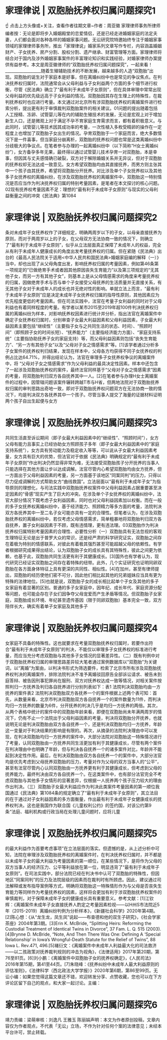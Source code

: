 # 家理律说 | 双胞胎抚养权归属问题探究1

☝ 点击上方头像或+关注，查看作者往期文章~作者：周亚徽 家理律师事务所律师编者按：无论是即将步入婚姻殿堂的恋爱情侣，还是已经走进婚姻家庭的法定夫妻，人们都会面对各种各样的婚姻家事问题。无讼研究院特邀始终专注于婚姻家事领域的家理律师事务所，推出「家理律说」婚家系列文章写作专栏，内容涵盖婚姻财产、子女抚养、房产分割、股权分割、遗产继承、财富管理等方面。家理律师将结合对于国内及涉外婚姻家事案件的丰富理论知识和实践经验，对婚家律师办案提供有益参考。本文是周亚徽律师的“双胞胎抚养权归属问题探究”，一起来看！__________________随着生殖辅助技术的不断发展，越来越多的人造“双胞胎”出现。双胞胎的诞生对于家庭本是好事，但在离婚纠纷中也是常见的争议焦点。在判决抚养权归属时，法院通常会从父母利益与子女利益两个方面的多个细节进行权衡，尽管《民法典》确立了“最有利于未成年子女原则”，但在具体审理中常常出现父母利益的优先级远高于子女利益的情况。双胞胎因其存在生理上的特殊性，在裁判抚养权时也应进行考量。本文通过对北京所有涉双胞胎抚养权的离婚案件进行检索分析，提出更有利于审慎裁判双胞胎案件的相关建议。01问题的提出随着包括人工授精、冻卵、试管婴儿等在内的辅助生殖技术的发展，无论是宏观上对于增加新生人口，还是微观上对于满足不孕不育家庭生育需求而言，都有着积极意义。与此同时，试管婴儿等技术因其成功率的考量，一次性植入多枚受精卵的操作在一定程度上也增加了双胞胎子女出生的情况。孕育双胞胎于一个家庭而言，绝大多数情况下是一件喜事，但当家庭分崩离析，双胞胎的抚养权问题也常是这类离婚纠纷中分歧极大的争议点。在笔者参与办理的一起离婚纠纷中（以下简称“H女士离婚纠纷”），女方备孕多年无果，最终得以通过试管婴儿技术孕育一对双胞胎，本是幸事，但因其与丈夫感情确已破裂，双方对于解除婚姻关系并无异议，但对于双胞胎的抚养权却无法达成一致意见。女方希望双胞胎均由其直接抚养，而男方则主张其中一个孩子由其抚养，希望将双胞胎分开抚养。对比涉及单个子女抚养权以及其他多子女抚养权的离婚纠纷，在涉及双胞胎抚养权的离婚案件中，双胞胎这一特别情况是否应当作为判决抚养权归属的特别考量因素，是笔者在本文探讨的核心问题。02现有抚养权考量因素不足：理想的“最有利于未成年子女原则”与现实的父母利益衡量之间的冲突《民法典》第1084

# 家理律说 | 双胞胎抚养权归属问题探究2

条对未成年子女抚养权作了详细规定，明确两周岁以下的子女，以母亲直接抚养为原则，而对于两周岁以上的子女，在父母双方无法协商一致的情况下，则确立了“最有利于未成年子女原则”，似乎从立法层面真正保障了未成年人的权益，完全从有利于未成年人健康成长的角度出发考量抚养权的归属。但在紧随《民法典》出台的《最高人民法院关于适用<中华人民共和国民法典>婚姻家庭编的解释（一）》当中，却也出现了从父母角度出发，影响抚养权归属的考量因素，例如第46条第一项规定的“已做绝育手术或者因其他原因丧失生育能力”以及第三项规定的“无其他子女，而另一方有其他子女”，则基本上是从父母情感需求的角度来考量抚养权的归属，因做绝育手术与否与单个子女接受父母抚养的生活质量并无直接关系，有无其他子女对于未成年人的成长也并无绝对性的影响。单就立法上而言，“最有利于未成年子女原则”应是决定未成年子女抚养权归属的指导性原则，其他因素应为优先程度更低的考量因素。但在司法实践中，法官在考量子女利益的同时对于父母利益也有着同样程度的考量。有学者以某市2015至2019年超100件判决抚养权归属的离婚纠纷为样本，对影响抚养权因素进行统计并分析，指出法官在离婚案件中确定子女抚养权归属时，分别审查子女最大利益因素和父母利益因素，子女最大利益因素主要包括“继续性”（主要指子女与之共同生活的状态、时间）、“照顾时间”（即照顾子女的时间长短）、“抚养能力”（主要指经济能力方面）、“家庭支持系统”（主要指协助抚养子女的家庭支持）等，而父母利益因素则包括“丧失生育能力”、“另一方有其他子女”以及“父母对子女之情感需求”等。[1]该学者通过分析多子女案件的抚养权判归结果，发现在样本中，父母各方均获得不同子女抚养权的判例占比达64.71%，并得出结论认为，法官在审理多子女抚养权争议的离婚案件中，将 “父母对子女之情感需求”作为父母利益的最具决定性因素。样本中还包含了一起涉及双胞胎抚养权的案件，最终法官同样基于“父母对子女之情感需求”因素的考量，将双胞胎判归双方各自抚养其中一人。[2]在笔者参与办理H女士离婚案件的过程中，因管辖问题该案件辗转跨越T市与H省，但两地法院对于双胞胎抚养权归属的审判思路出奇地一致，即对于双胞胎抚养权问题双方在无法协商一致的情况下，均是判决双方各抚养其中一个孩子。尽管当事人提交了海量的证据材料证明两个孩子自出生起便与女方

# 家理律说 | 双胞胎抚养权归属问题探究3

共同生活直至诉讼期间（即子女最大利益因素中的“继续性”、“照顾时间”），女方父母有能力且事实上已经协助女方照顾孩子多年（即子女最大利益因素中的“家庭支持系统”），女方具有劳动能力及稳定收入等等，可以说从子女最大利益因素考量，女方具有巨大的优势，但法官对于依据《民法典》明确规定的“最有利于未成年子女原则”作出判决仍然显得非常为难，无法接受双胞胎孩子分开抚养的当事人只能选择在其他方面让步以达成调解。法官尽管内心希望双胞胎均由女方抚养，但一方面出于父母利益因素的考量，另一方面基于该地区“同案同判”的压力，只得以尽力促成调解的方式帮助女方“曲线救国”。立法层面以“最有利于未成年子女”为指导原则的理想化，与司法实践中双胞胎抚养权案件中父母利益因素占据重要甚至决定因素的“骨感”现实产生了巨大的冲突。在涉及单个子女抚养权的离婚纠纷中，法官大部分情况下既考虑子女利益因素，同时也对父母利益因素加以权衡。而在一般的多子女抚养权离婚纠纷中，基于经济能力、照顾精力等多方面的考量，法院判决双方各抚养其中一至二名子女可能亦具有一定的合理性。但笔者认为，在涉及双胞胎抚养权的离婚纠纷中，若仅考虑父母情感需求，简单粗暴地将双胞胎判归双方各自抚养，置子女利益因素于不顾，既有违情理，更有违法理。03双胞胎作为判决抚养权归属特别考量因素的合理性、必要性分析（一）双胞胎具有无法忽视的客观生理特征无论是出于普罗大众的常识，还是经严肃的科学研究证实，双胞胎之间存在着极为特别的情感联系，对彼此有着极其强烈甚至可能超越父母的依赖性。有学者根据研究成果得出结论，认为双胞胎子女的成长具有其特殊性，彼此之间更为依赖，也基于此，双胞胎共同生活更有利于其健康成长。[3]国外也有学者认为，现代研究已经证实双胞胎之间存在着特殊的纽带。此外，几个实证研究也证明同卵双胞胎在各方面身体特征上具有更深的共同性、相似性。[4]在加州，甚至有律师提出，双胞胎的经历使他们密不可分，因此他们相比起其他的兄弟姐妹应当具有更为特殊的法律地位。[5]也就是说，双胞胎子女的成长相比起单个子女及其他的多子女家庭有着显著的区别。普通的多子女家庭中，因年纪、成长年代、家庭资源分配等问题，也可能会存在子女们因争夺父母宠爱而产生矛盾等情况。但双胞胎子女家庭，双胞胎成长环境、年纪甚至遗传基因（限于同卵双胞胎）基本完全一致，双方陪伴长大，确实有着单子女家庭及其他多子

# 家理律说 | 双胞胎抚养权归属问题探究4

女家庭不具备的特殊性。这也就要求在考量双胞胎抚养权归属时，若要作出符合“最有利于未成年子女原则”的判决，不能仅以审理多子女抚养权的标准进行考量，而应当充分考虑双胞胎与其他多子女情况的显著差异性。（二）既有判例中对于双胞胎抚养权归属的审理思路差异较大笔者通过案例数据库以“双胞胎”为关键词，以“离婚”为案由，以判决书形式为筛选要件，检索了北京市所有涉及双胞胎抚养权判决的离婚案件，排除法院判决不准予离婚驳回原告全部诉讼请求、被告未到庭答辩、被告因刑事犯罪尚在服刑、双方对抚养权达成一致等情况，对相关案件按照判归一方抚养及判归各自抚养进行分别列表如下：表1 法院判决双胞胎均由一方抚养的案件表2 法院判决双胞胎双方各抚养一个的案件根据上述两个表可知：首先，从数量来看，北京市判决双胞胎双方各自抚养一个的案件数量为11件，而判决均归一方抚养的数量为6件，分开抚养的判决几乎是均归一方抚养的两倍。其次，从两个表格中统计的案件中的双胞胎年龄来看，即便在双胞胎尚未年满两周岁的情况下，仍有不止一个法院出于父母利益因素的考量，判决将双胞胎分开抚养，也就说明无论是判决双胞胎由双方各自抚养一个，还是判决双胞胎均归一方抚养，年龄这一变量对于判决结果的影响是有限的。再次，从摘录的法院判决理由中可以发现，在判决双胞胎均归一方抚养的案件中，大部分法院对双胞胎这一特殊情况进行了考量，认同双胞胎由一方抚养共同生活更加有利于其健康成长，尽管有两个案件在判决理由中也明确了年龄，但与判决各自抚养一个的诸多案件对比，年龄并不能起到决定性作用。最后，在判决双胞胎由双方各自抚养一个的案件中，大部分法官均是优先考虑到父母抚养双胞胎的压力，考量对作为父母的双方当事人的“公平”，甚至有法官尽管内心认同双胞胎由一方抚养更有利于其健康成长，但考虑到父母的抚养能力，最终判决由双方各自抚养一个。在这类案件中，也有部分法官完全不考虑双胞胎与其他多子女情形的显著差异，仅根据一人抚养两个孩子压力较大的理由作出判决。（三）双胞胎子女最大利益应作为判决此类案件考量因素的第一顺位我国通过《民法典》第1084条的规定确立了“最有利于未成年子女原则”，其立法目的在于通过对子女利益因素的多方面衡量，作出最有利于未成年子女健康成长的抚养权判决。这也是我国作为联合国《儿童权利公约》的签约国，对该公约第9条“法庭、福利机构或行政当局在处理儿童问题时，应将儿童

# 家理律说 | 双胞胎抚养权归属问题探究5

的最大利益作为首要考虑事项”在立法层面的落实。但遗憾的是，从上述分析中可知，法院在审理涉及双胞胎抚养权的离婚案件时，在判决抚养权归属时，并不都是以未成年子女的最大利益为考量因素的第一顺位，在某些情况下，是将作为父母的双方当事人的经济压力、公平等利益放在第一位，明显违背了“最有利于未成年子女原则”。在司法实践中，部分法院已经在判决书中认可了双胞胎的特殊性，但因地区“同案同判”的压力及法院层级的因素而在裁判时有所顾虑。因此，建议通过司法解释或发布指导案例等方式，明确将双胞胎这一特殊情形作为与父母是否丧失生育能力等同样作为考量抚养权的因素，这样将会更加有利于涉双胞胎抚养权案件的审慎裁判，对于保障未成年子女的健康成长具有重要意义。参考文献：[1]江钦辉：《离婚案件未成年子女直接抚养人酌定之考量因素检视——以H州S市法院近5年（2015-2019）离婚纠纷判例为分析样本》，《新疆社会科学》2020年第4期。[2]陈心想：《从“龙生龙，凤生凤”说起——布查德和他的双生子研究》，《社会学家茶座》2004年第3期。[3]Erin K. McBride, “Splitting Heirs: Reforming the Custodial Treatment of Identical Twins in Divorce”, 37 Fam. L. Q. 515 (2003).[4]Brynne D. McBride, “Note, And Then There Was One: Defining A ‘Special Relationship’ in Iowa’s Wrongful-Death Statute for the Relief of Twins”, 88 Iowa L. Rev.471, 496.[5]褚衍文：《离婚案件中未成年人利益最大化的司法救济——以二孩政策对抚养裁判规则的冲击为视角》，《法律适用》2017年第20期，第76至81页。[6]刘小鹏：《离婚案件中双胞胎子女的抚养权确定》，《人民司法》2016年第15期，第41至44页。[7]朱晓峰：《抚养纠纷中未成年人最大利益原则的评估准则》，《法律科学（西北政法大学学报）》2020年第6期，第86至99页。无讼小编：如果您觉得这篇文章还不错，欢迎转发分享、点赞收藏，您也可以在下方评论区留下自己的观点，和大家一起讨论。主编：

# 家理律说 | 双胞胎抚养权归属问题探究6

靖力责编：梁萌审核：刘逸凡 王雅玉 陈丽娟声明：本文为作者原创投稿，文章内容仅为作者观点，不代表「无讼」立场，不作为针对任何个案的法律意见；未经本平台许可，禁止转载。

